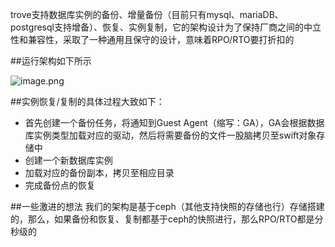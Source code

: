trove支持数据库实例的备份、增量备份（目前只有mysql、mariaDB、postgresql支持增备）、恢复、实例复制，它的架构设计为了保持厂商之间的中立性和兼容性，采取了一种通用且保守的设计，意味着RPO/RTO要打折扣的

##运行架构如下所示

![image.png](http://upload-images.jianshu.io/upload_images/5945542-862312395b019226.png?imageMogr2/auto-orient/strip%7CimageView2/2/w/1240)

##实例恢复/复制的具体过程大致如下：
- 首先创建一个备份任务，将通知到Guest Agent（缩写：GA），GA会根据数据库实例类型加载对应的驱动，然后将需要备份的文件一股脑拷贝至swift对象存储中
- 创建一个新数据库实例
- 加载对应的备份副本，拷贝至相应目录
- 完成备份点的恢复

##一些激进的想法
我们的架构是基于ceph（其他支持快照的存储也行）存储搭建的，那么，如果备份和恢复、复制都基于ceph的快照进行，那么RPO/RTO都是分秒级的
